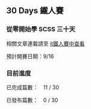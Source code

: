 ## 30 Days 鐵人賽

### 從零開始學 SCSS 三十天

相關文章連載請至 [it鐵人賽中查看](https://google.com.tw/)

預計開賽日期：9/16

### 目前進度

已完成篇數：　11 / 30

已發布篇數：　0 / 30
